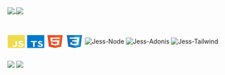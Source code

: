 <a href="https://github.com/rueljessica/github-readme-stats">
  <img height=200 align="center" src="https://github-readme-stats.vercel.app/api?username=rueljessica&hide=stars&theme=dark" />
</a>
<a href="https://github.com/rueljessica/convoychat">
  <img height=200 align="center" src="https://github-readme-stats.vercel.app/api/top-langs?username=rueljessica&layout=compact&hide_progress=true&card_width=320&theme=dark" />
</a>

##

<div style="display: inline_block"><br>
  <img align="center" alt="Jess-Js" height="30" width="40" src="https://raw.githubusercontent.com/devicons/devicon/master/icons/javascript/javascript-plain.svg">
  <img align="center" alt="Jess-Ts" height="30" width="40" src="https://raw.githubusercontent.com/devicons/devicon/master/icons/typescript/typescript-plain.svg">
  <img align="center" alt="Jess-HTML" height="30" width="40" src="https://raw.githubusercontent.com/devicons/devicon/master/icons/html5/html5-original.svg">
  <img align="center" alt="Jess-CSS" height="30" width="40" src="https://raw.githubusercontent.com/devicons/devicon/master/icons/css3/css3-original.svg">
  <img align="center" alt="Jess-Node" height="30" width="40" src="https://cdn.jsdelivr.net/gh/devicons/devicon@latest/icons/nodejs/nodejs-original.svg">
  <img align="center" alt="Jess-Adonis" height="30" width="40" src="https://cdn.jsdelivr.net/gh/devicons/devicon@latest/icons/adonisjs/adonisjs-original.svg">
  <img align="center" alt="Jess-Tailwind" height="30" width="40" src="https://cdn.jsdelivr.net/gh/devicons/devicon@latest/icons/tailwindcss/tailwindcss-original.svg">
</div>

##

<div> 
  <a href = "mailto:jessruel00@gmail.com"><img src="https://img.shields.io/badge/Gmail-D14836?style=for-the-badge&logo=gmail&logoColor=white"></a>
  <a href="https://www.linkedin.com/in/jessicaruel" target="_blank"><img src="https://img.shields.io/badge/-LinkedIn-%230077B5?style=for-the-badge&logo=linkedin&logoColor=white" target="_blank"></a> 
</div>
